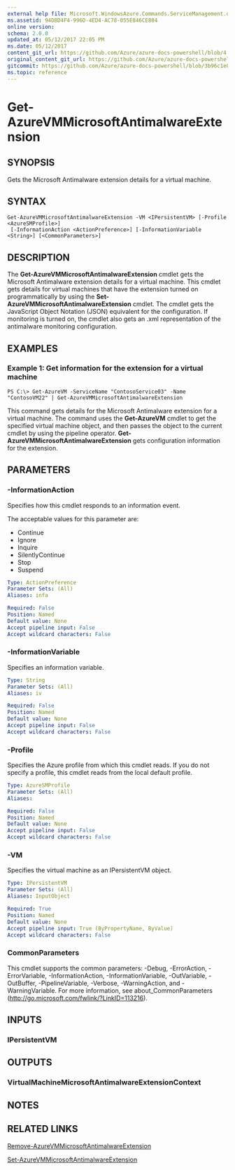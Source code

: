 ```yaml
---
external help file: Microsoft.WindowsAzure.Commands.ServiceManagement.dll-Help.xml
ms.assetid: 94DBD4F4-996D-4ED4-AC78-055E846CE884
online version:
schema: 2.0.0
updated_at: 05/12/2017 22:05 PM
ms.date: 05/12/2017
content_git_url: https://github.com/Azure/azure-docs-powershell/blob/4.1.0/azureps-cmdlets-docs/ServiceManagement/Azure/v4.0.0/Get-AzureVMMicrosoftAntimalwareExtension.md
original_content_git_url: https://github.com/Azure/azure-docs-powershell/blob/4.1.0/azureps-cmdlets-docs/ServiceManagement/Azure/v4.0.0/Get-AzureVMMicrosoftAntimalwareExtension.md
gitcommit: https://github.com/Azure/azure-docs-powershell/blob/3b96c1e0b28fc56dfbf6de55728d5478e0d02def
ms.topic: reference
---
```


# Get-AzureVMMicrosoftAntimalwareExtension

## SYNOPSIS
Gets the Microsoft Antimalware extension details for a virtual machine.

## SYNTAX

```
Get-AzureVMMicrosoftAntimalwareExtension -VM <IPersistentVM> [-Profile <AzureSMProfile>]
 [-InformationAction <ActionPreference>] [-InformationVariable <String>] [<CommonParameters>]
```

## DESCRIPTION
The **Get-AzureVMMicrosoftAntimalwareExtension** cmdlet gets the Microsoft Antimalware extension details for a virtual machine.
This cmdlet gets details for virtual machines that have the extension turned on programmatically by using the **Set-AzureVMMicrosoftAntimalwareExtension** cmdlet.
The cmdlet gets the JavaScript Object Notation (JSON) equivalent for the configuration. 
If monitoring is turned on, the cmdlet also gets an .xml representation of the antimalware monitoring configuration.

## EXAMPLES

### Example 1: Get information for the extension for a virtual machine
```
PS C:\> Get-AzureVM -ServiceName "ContosoService03" -Name "ContosoVM22" | Get-AzureVMMicrosoftAntimalwareExtension
```

This command gets details for the Microsoft Antimalware extension for a virtual machine.
The command uses the **Get-AzureVM** cmdlet to get the specified virtual machine object, and then passes the object to the current cmdlet by using the pipeline operator.
**Get-AzureVMMicrosoftAntimalwareExtension** gets configuration information for the extension.

## PARAMETERS

### -InformationAction
Specifies how this cmdlet responds to an information event.

The acceptable values for this parameter are:

- Continue
- Ignore
- Inquire
- SilentlyContinue
- Stop
- Suspend

```yaml
Type: ActionPreference
Parameter Sets: (All)
Aliases: infa

Required: False
Position: Named
Default value: None
Accept pipeline input: False
Accept wildcard characters: False
```

### -InformationVariable
Specifies an information variable.

```yaml
Type: String
Parameter Sets: (All)
Aliases: iv

Required: False
Position: Named
Default value: None
Accept pipeline input: False
Accept wildcard characters: False
```

### -Profile
Specifies the Azure profile from which this cmdlet reads.
If you do not specify a profile, this cmdlet reads from the local default profile.

```yaml
Type: AzureSMProfile
Parameter Sets: (All)
Aliases: 

Required: False
Position: Named
Default value: None
Accept pipeline input: False
Accept wildcard characters: False
```

### -VM
Specifies the virtual machine as an IPersistentVM object.

```yaml
Type: IPersistentVM
Parameter Sets: (All)
Aliases: InputObject

Required: True
Position: Named
Default value: None
Accept pipeline input: True (ByPropertyName, ByValue)
Accept wildcard characters: False
```

### CommonParameters
This cmdlet supports the common parameters: -Debug, -ErrorAction, -ErrorVariable, -InformationAction, -InformationVariable, -OutVariable, -OutBuffer, -PipelineVariable, -Verbose, -WarningAction, and -WarningVariable. For more information, see about_CommonParameters (http://go.microsoft.com/fwlink/?LinkID=113216).

## INPUTS

### IPersistentVM

## OUTPUTS

### VirtualMachineMicrosoftAntimalwareExtensionContext

## NOTES

## RELATED LINKS

[Remove-AzureVMMicrosoftAntimalwareExtension](./Remove-AzureVMMicrosoftAntimalwareExtension.md)

[Set-AzureVMMicrosoftAntimalwareExtension](./Set-AzureVMMicrosoftAntimalwareExtension.md)


